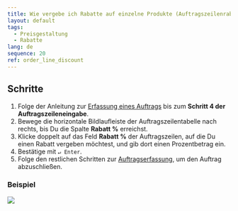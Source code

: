 ```yaml
---
title: Wie vergebe ich Rabatte auf einzelne Produkte (Auftragszeilenrabatte)?
layout: default
tags:
  - Preisgestaltung
  - Rabatte
lang: de
sequence: 20
ref: order_line_discount
---
```


## Schritte
1. Folge der Anleitung zur [Erfassung eines Auftrags](Auftrag_erfassen) bis zum **Schritt 4 der Auftragszeileneingabe**.
1. Bewege die horizontale Bildlaufleiste der Auftragszeilentabelle nach rechts, bis Du die Spalte **Rabatt %** erreichst.
1. Klicke doppelt auf das Feld **Rabatt %** der Auftragszeilen, auf die Du einen Rabatt vergeben möchtest, und gib dort einen Prozentbetrag ein.
1. Bestätige mit `↵ Enter`.
1. Folge den restlichen Schritten zur [Auftragserfassung](Auftrag_erfassen), um den Auftrag abzuschließen.

### Beispiel
![](assets/Auftragszeilenrabatt.gif)
